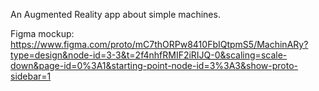 An Augmented Reality app about simple machines.

Figma mockup: https://www.figma.com/proto/mC7thORPw8410FbIQtpmS5/MachinARy?type=design&node-id=3-3&t=2f4nhfRMIF2iRIJQ-0&scaling=scale-down&page-id=0%3A1&starting-point-node-id=3%3A3&show-proto-sidebar=1
